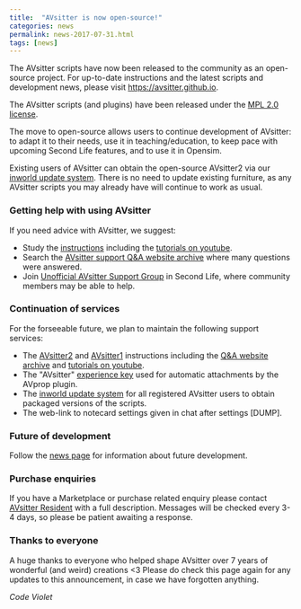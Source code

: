 ```yaml
---
title:  "AVsitter is now open-source!"
categories: news
permalink: news-2017-07-31.html
tags: [news]
---
```


The AVsitter scripts have now been released to the community as an open-source project. For up-to-date instructions and the latest scripts and development news, please visit <a href="https://avsitter.github.io">https://avsitter.github.io</a>.

The AVsitter scripts (and plugins) have been released under the <a href="https://www.mozilla.org/en-US/MPL/2.0">MPL 2.0 license</a>.

The move to open-source allows users to continue development of AVsitter: to adapt it to their needs, use it in teaching/education, to keep pace with upcoming Second Life features, and to use it in Opensim.

Existing users of AVsitter can obtain the open-source AVsitter2 via our <a href="/updates.html">inworld update system</a>. There is no need to update existing furniture, as any AVsitter scripts you may already have will continue to work as usual.

### Getting help with using AVsitter
If you need advice with AVsitter, we suggest:

-  Study the <a href="/">instructions</a> including the <a href="https://www.youtube.com/user/code5violet/videos">tutorials on youtube</a>.
-  Search the <a href="https://avsitter.com/qa">AVsitter support Q&A website archive</a> where many questions were answered.
-  Join <a href="secondlife:///app/group/ccd07e24-4fdd-750f-f28f-fadd795d32ca/about">Unofficial AVsitter Support Group</a> in Second Life, where community members may be able to help.

### Continuation of services
For the forseeable future, we plan to maintain the following support services:

-  The <a href="/avsitter2_home.html">AVsitter2</a> and <a href="/avsitter1_home.html">AVsitter1</a> instructions including the <a href="https://avsitter.com/qa">Q&A website archive</a> and <a href="https://www.youtube.com/user/code5violet/videos">tutorials on youtube</a>.
-  The "AVsitter" <a href="/avsitter2_prop.html#experience-keys">experience key</a> used for automatic attachments by the AVprop plugin.
-  The <a href="/updates.html">inworld update system</a> for all registered AVsitter users to obtain packaged versions of the scripts.
-  The web-link to notecard settings given in chat after settings [DUMP].

### Future of development
Follow the <a href="https://avsitter.github.io/news_archive.html">news page</a> for information about future development.

### Purchase enquiries
If you have a Marketplace or purchase related enquiry please contact <u>AVsitter Resident</u> with a full description. Messages will be checked every 3-4 days, so please be patient awaiting a response.

### Thanks to everyone
A huge thanks to everyone who helped shape AVsitter over 7 years of wonderful (and weird) creations <3
Please do check this page again for any updates to this announcement, in case we have forgotten anything.

<i>Code Violet</i>
